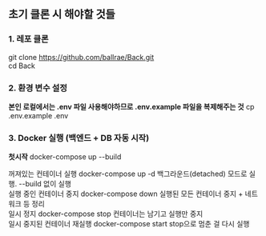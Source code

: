## 초기 클론 시 해야할 것들
### 1. 레포 클론
git clone https://github.com/ballrae/Back.git  
cd Back

### 2. 환경 변수 설정
**본인 로컬에서는 .env 파일 사용해야하므로 .env.example 파일을 복제해주는 것**
cp .env.example .env


### 3. Docker 실행 (백엔드 + DB 자동 시작)
**첫시작**
docker-compose up --build  

꺼져있는 컨테이너 실행	docker-compose up -d	백그라운드(detached) 모드로 실행. --build 없이 실행  
실행 중인 컨테이너 중지	docker-compose down	실행된 모든 컨테이너 중지 + 네트워크 등 정리  
일시 정지	docker-compose stop	컨테이너는 남기고 실행만 중지  
일시 중지된 컨테이너 재실행	docker-compose start	stop으로 멈춘 걸 다시 실행    

